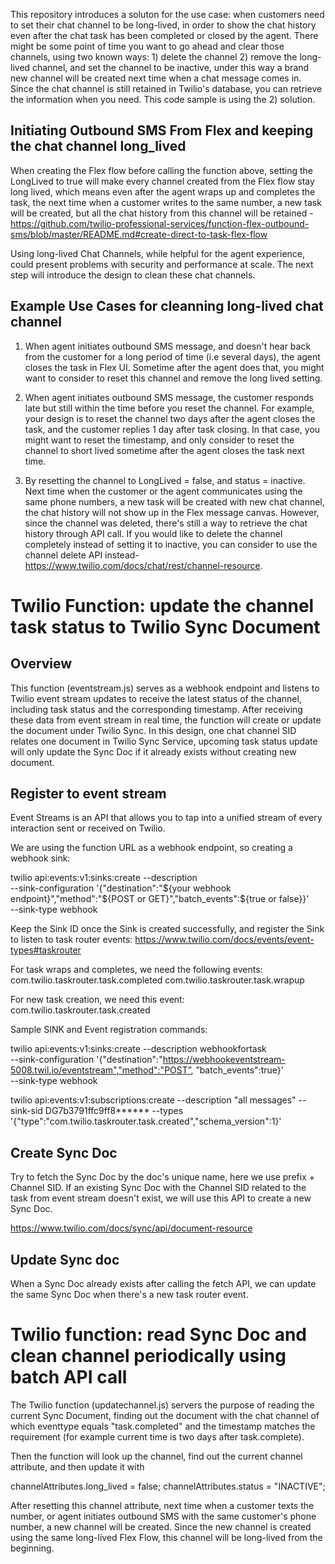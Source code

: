This repository introduces a soluton for the use case: when customers need to set their chat channel to be long-lived, in order to show the chat history even after the chat task has been completed or closed by the agent. There might be some point of time you want to go ahead and clear those channels, using two known ways: 1) delete the channel 2) remove the long-lived channel, and set the channel to be inactive, under this way a brand new channel will be created next time when a chat message comes in. Since the chat channel is still retained in Twilio's database, you can retrieve the information when you need. This code sample is using the 2) solution.

## Initiating Outbound SMS From Flex and keeping the chat channel long_lived

When creating the Flex flow before calling the function above, setting the LongLived to true will make every channel created from the Flex flow stay long lived, which means even after the agent wraps up and completes the task, the next time when a customer writes to the same number, a new task will be created, but all the chat history from this channel will be retained - https://github.com/twilio-professional-services/function-flex-outbound-sms/blob/master/README.md#create-direct-to-task-flex-flow

Using long-lived Chat Channels, while helpful for the agent experience, could present problems with security and performance at scale. The next step will introduce the design to clean these chat channels.

## Example Use Cases for cleanning long-lived chat channel

1. When agent initiates outbound SMS message, and doesn't hear back from the customer for a long period of time (i.e several days), the agent closes the task in Flex UI. Sometime after the agent does that, you might want to consider to reset this channel and remove the long lived setting.

2. When agent initiates outbound SMS message, the customer responds late but still within the time before you reset the channel. For example, your design is to reset the channel two days after the agent closes the task, and the customer replies 1 day after task closing. In that case, you might want to reset the timestamp, and only consider to reset the channel to short lived sometime after the agent closes the task next time.

3. By resetting the channel to LongLived = false, and status = inactive. Next time when the customer or the agent communicates using the same phone numbers, a new task will be created with new chat channel, the chat history will not show up in the Flex message canvas. However, since the channel was deleted, there's still a way to retrieve the chat history through API call. If you would like to delete the channel completely instead of setting it to inactive, you can consider to use the channel delete API instead- https://www.twilio.com/docs/chat/rest/channel-resource.

# Twilio Function: update the channel task status to Twilio Sync Document

## Overview

This function (eventstream.js) serves as a webhook endpoint and listens to Twilio event stream updates to receive the latest status of the channel, including task status and the corresponding timestamp. After receiving these data from event stream in real time, the function will create or update the document under Twilio Sync. In this design, one chat channel SID relates one document in Twilio Sync Service, upcoming task status update will only update the Sync Doc if it already exists without creating new document.

## Register to event stream

Event Streams is an API that allows you to tap into a unified stream of every interaction sent or received on Twilio.

We are using the function URL as a webhook endpoint, so creating a webhook sink:

twilio api:events:v1:sinks:create --description <add sink description here> \
--sink-configuration '{"destination":"${your webhook endpoint}","method":"${POST or GET}","batch_events":${true or false}}' \
--sink-type webhook

Keep the Sink ID once the Sink is created successfully, and register the Sink to listen to task router events:
https://www.twilio.com/docs/events/event-types#taskrouter

For task wraps and completes, we need the following events:
com.twilio.taskrouter.task.completed
com.twilio.taskrouter.task.wrapup

For new task creation, we need this event:
com.twilio.taskrouter.task.created

Sample SINK and Event registration commands:

twilio api:events:v1:sinks:create --description webhookfortask \
--sink-configuration '{"destination":"https://webhookeventstream-5008.twil.io/eventstream","method":"POST”, ”batch_events":true}’ \
--sink-type webhook

twilio api:events:v1:subscriptions:create --description "all messages" --sink-sid DG7b3791ffc9ff8**\*\*** --types '{"type":"com.twilio.taskrouter.task.created","schema_version":1}'

## Create Sync Doc

Try to fetch the Sync Doc by the doc's unique name, here we use prefix + Channel SID. If an existing Sync Doc with the Channel SID related to the task from event stream doesn't exist, we will use this API to create a new Sync Doc.

https://www.twilio.com/docs/sync/api/document-resource

## Update Sync doc

When a Sync Doc already exists after calling the fetch API, we can update the same Sync Doc when there's a new task router event.

# Twilio function: read Sync Doc and clean channel periodically using batch API call

The Twilio function (updatechannel.js) servers the purpose of reading the current Sync Document, finding out the document with the chat channel of which eventtype equals "task.completed" and the timestamp matches the requirement (for example current time is two days after task.complete).

Then the function will look up the channel, find out the current channel attribute, and then update it with

channelAttributes.long_lived = false;
channelAttributes.status = "INACTIVE";

After resetting this channel attribute, next time when a customer texts the number, or agent initiates outbound SMS with the same customer's phone number, a new channel will be created. Since the new channel is created using the same long-lived Flex Flow, this channel will be long-lived from the beginning.
